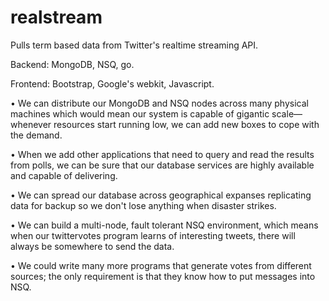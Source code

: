# realstream
Pulls term based data from Twitter's realtime streaming API.

Backend:
MongoDB, NSQ, go.

Frontend:
Bootstrap, Google's webkit, Javascript.


• We can distribute our MongoDB and NSQ nodes across many
physical machines which would mean our system is capable of gigantic
scale—whenever resources start running low, we can add new boxes to
cope with the demand.

• When we add other applications that need to query and read the results
from polls, we can be sure that our database services are highly available
and capable of delivering.

• We can spread our database across geographical expanses replicating
data for backup so we don't lose anything when disaster strikes.

• We can build a multi-node, fault tolerant NSQ environment, which means
when our twittervotes program learns of interesting tweets, there will
always be somewhere to send the data.

• We could write many more programs that generate votes from different
sources; the only requirement is that they know how to put messages
into NSQ.
